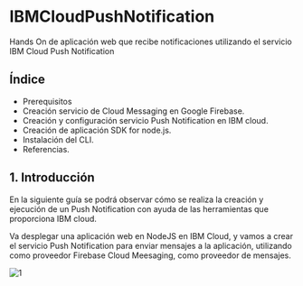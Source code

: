 # IBMCloudPushNotification
Hands On de aplicación web que recibe notificaciones utilizando el servicio IBM Cloud Push Notification

## Índice

* Prerequisitos
* Creación servicio de Cloud Messaging en Google Firebase.
* Creación y configuración servicio Push Notification en IBM cloud.
* Creación de aplicación SDK for node.js.
* Instalación del CLI.
* Referencias.


## 1. Introducción

En la siguiente guía se podrá observar cómo se realiza la creación y ejecución de un Push Notification con ayuda de las herramientas que proporciona IBM cloud.

Va desplegar una aplicación web en NodeJS en IBM Cloud, y vamos a crear el servicio Push Notification para enviar mensajes a la aplicación, utilizando como proveedor Firebase Cloud Meesaging, como proveedor de mensajes. 


![1](https://user-images.githubusercontent.com/50923637/58977747-f14ded80-878f-11e9-81f3-6f3f7a62e812.png)
